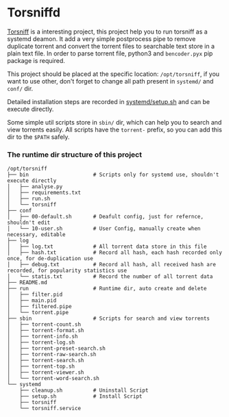 # Torsniffd

[Torsniff](https://github.com/fanpei91/torsniff/) is a interesting project, this project help you to run torsniff as a systemd deamon. It add a very simple postprocess pipe to remove duplicate torrent and convert the torrent files to searchable text store in a plain text file. In order to parse torrent file, python3 and `bencoder.pyx` pip package is required.

This project should be placed at the specific location: `/opt/torsniff`, if you want to use other, don't forget to change all path present in `systemd/` and `conf/` dir.

Detailed installation steps are recorded in [systemd/setup.sh](systemd/setup.sh) and can be execute directly.

Some simple util scripts store in `sbin/` dir, which can help you to search and view torrents easily. All scripts have the `torrent-` prefix, so you can add this dir to the `$PATH` safely.

### The runtime dir structure of this project

```
/opt/torsniff
├── bin                     # Scripts only for systemd use, shouldn't execute directly
│   ├── analyse.py
│   ├── requirements.txt
│   ├── run.sh
│   └── torsniff
├── conf
│   ├── 00-default.sh       # Deafult config, just for refernce, shouldn't edit
│   └── 10-user.sh          # User Config, manually create when necessary, editable
├── log
│   ├── log.txt             # All torrent data store in this file
│   ├── hash.txt            # Record all hash, each hash recorded only once, for de-duplication use
│   ├── debug.txt           # Record all hash, all received hash are recorded, for popularity statistics use
│   └── statis.txt          # Record the number of all torrent data
├── README.md
├── run                     # Runtime dir, auto create and delete
│   ├── filter.pid
│   ├── main.pid
│   ├── filtered.pipe
│   └── torrent.pipe
├── sbin                    # Scripts for search and view torrents
│   ├── torrent-count.sh
│   ├── torrent-format.sh
│   ├── torrent-info.sh
│   ├── torrent-log.sh
│   ├── torrent-preset-search.sh
│   ├── torrent-raw-search.sh
│   ├── torrent-search.sh
│   ├── torrent-top.sh
│   ├── torrent-viewer.sh
│   └── torrent-word-search.sh
└── systemd
    ├── cleanup.sh          # Uninstall Script
    ├── setup.sh            # Install Script
    ├── torsniff
    └── torsniff.service
```

